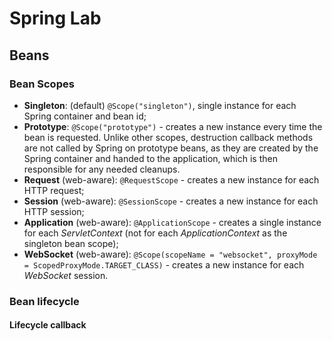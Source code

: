 # Spring Lab

## Beans

### Bean Scopes

- **Singleton**: (default) `@Scope("singleton")`, single instance for each Spring container and bean
  id;
- **Prototype**: `@Scope("prototype")` - creates a new instance every time the bean is requested.
  Unlike other scopes, destruction callback methods are not called by Spring on prototype beans, as
  they are created by the Spring container and handed to the application, which is then responsible
  for any needed cleanups.
- **Request** (web-aware): `@RequestScope` - creates a new instance for each HTTP request;
- **Session** (web-aware): `@SessionScope` - creates a new instance for each HTTP session;
- **Application** (web-aware): `@ApplicationScope` - creates a single instance for each
  *ServletContext* (not for each *ApplicationContext* as the singleton bean scope);
- **WebSocket**
  (web-aware): `@Scope(scopeName = "websocket", proxyMode = ScopedProxyMode.TARGET_CLASS)` - creates
  a new instance for each *WebSocket* session.

### Bean lifecycle

#### Lifecycle callback